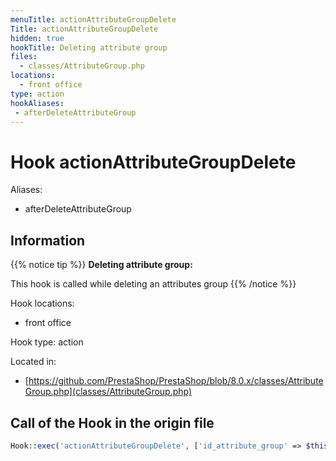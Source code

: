 ```yaml
---
menuTitle: actionAttributeGroupDelete
Title: actionAttributeGroupDelete
hidden: true
hookTitle: Deleting attribute group
files:
  - classes/AttributeGroup.php
locations:
  - front office
type: action
hookAliases:
 - afterDeleteAttributeGroup
---
```


# Hook actionAttributeGroupDelete

Aliases: 
 - afterDeleteAttributeGroup



## Information

{{% notice tip %}}
**Deleting attribute group:** 

This hook is called while deleting an attributes  group
{{% /notice %}}

Hook locations: 
  - front office

Hook type: action

Located in: 
  - [https://github.com/PrestaShop/PrestaShop/blob/8.0.x/classes/AttributeGroup.php](classes/AttributeGroup.php)

## Call of the Hook in the origin file

```php
Hook::exec('actionAttributeGroupDelete', ['id_attribute_group' => $this->id])
```